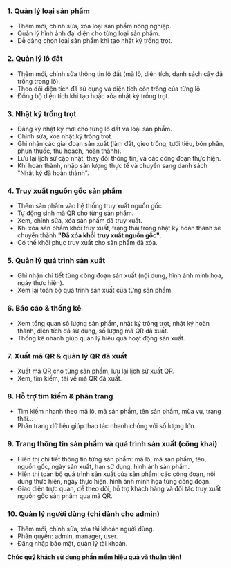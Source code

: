 

### 1. Quản lý loại sản phẩm
- Thêm mới, chỉnh sửa, xóa loại sản phẩm nông nghiệp.
- Quản lý hình ảnh đại diện cho từng loại sản phẩm.
- Dễ dàng chọn loại sản phẩm khi tạo nhật ký trồng trọt.

### 2. Quản lý lô đất
- Thêm mới, chỉnh sửa thông tin lô đất (mã lô, diện tích, danh sách cây đã trồng trong lô).
- Theo dõi diện tích đã sử dụng và diện tích còn trống của từng lô.
- Đồng bộ diện tích khi tạo hoặc xóa nhật ký trồng trọt.

### 3. Nhật ký trồng trọt
- Đăng ký nhật ký mới cho từng lô đất và loại sản phẩm.
- Chỉnh sửa, xóa nhật ký trồng trọt.
- Ghi nhận các giai đoạn sản xuất (làm đất, gieo trồng, tưới tiêu, bón phân, phun thuốc, thu hoạch, hoàn thành).
- Lưu lại lịch sử cập nhật, thay đổi thông tin, và các công đoạn thực hiện.
- Khi hoàn thành, nhập sản lượng thực tế và chuyển sang danh sách "Nhật ký đã hoàn thành".

### 4. Truy xuất nguồn gốc sản phẩm
- Thêm sản phẩm vào hệ thống truy xuất nguồn gốc.
- Tự động sinh mã QR cho từng sản phẩm.
- Xem, chỉnh sửa, xóa sản phẩm đã truy xuất.
- Khi xóa sản phẩm khỏi truy xuất, trạng thái trong nhật ký hoàn thành sẽ chuyển thành **"Đã xóa khỏi truy xuất nguồn gốc"**.
- Có thể khôi phục truy xuất cho sản phẩm đã xóa.

### 5. Quản lý quá trình sản xuất
- Ghi nhận chi tiết từng công đoạn sản xuất (nội dung, hình ảnh minh họa, ngày thực hiện).
- Xem lại toàn bộ quá trình sản xuất của từng sản phẩm.


### 6. Báo cáo & thống kê
- Xem tổng quan số lượng sản phẩm, nhật ký trồng trọt, nhật ký hoàn thành, diện tích đã sử dụng, số lượng mã QR đã xuất.
- Thống kê nhanh giúp quản lý hiệu quả hoạt động sản xuất.

### 7. Xuất mã QR & quản lý QR đã xuất
- Xuất mã QR cho từng sản phẩm, lưu lại lịch sử xuất QR.
- Xem, tìm kiếm, tải về mã QR đã xuất.

### 8. Hỗ trợ tìm kiếm & phân trang
- Tìm kiếm nhanh theo mã lô, mã sản phẩm, tên sản phẩm, mùa vụ, trạng thái...
- Phân trang dữ liệu giúp thao tác nhanh chóng với số lượng lớn.

### 9. Trang thông tin sản phẩm và quá trình sản xuất (công khai)
- Hiển thị chi tiết thông tin từng sản phẩm: mã lô, mã sản phẩm, tên, nguồn gốc, ngày sản xuất, hạn sử dụng, hình ảnh sản phẩm.
- Hiển thị toàn bộ quá trình sản xuất của sản phẩm: các công đoạn, nội dung thực hiện, ngày thực hiện, hình ảnh minh họa từng công đoạn.
- Giao diện trực quan, dễ theo dõi, hỗ trợ khách hàng và đối tác truy xuất nguồn gốc sản phẩm qua mã QR.

### 10. Quản lý người dùng (chỉ dành cho admin)
- Thêm mới, chỉnh sửa, xóa tài khoản người dùng.
- Phân quyền: admin, manager, user.
- Đăng nhập bảo mật, quản lý tài khoản.

**Chúc quý khách sử dụng phần mềm hiệu quả và thuận tiện!**
